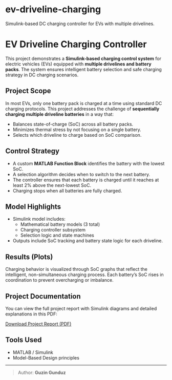 # ev-driveline-charging
Simulink-based DC charging controller for EVs with multiple drivelines.

# EV Driveline Charging Controller

This project demonstrates a **Simulink-based charging control system** for electric vehicles (EVs) equipped with **multiple drivelines and battery packs**. The system ensures intelligent battery selection and safe charging strategy in DC charging scenarios.

## Project Scope

In most EVs, only one battery pack is charged at a time using standard DC charging protocols. This project addresses the challenge of **sequentially charging multiple driveline batteries** in a way that:
- Balances state-of-charge (SoC) across all battery packs.
- Minimizes thermal stress by not focusing on a single battery.
- Selects which driveline to charge based on SoC comparison.

## Control Strategy

- A custom **MATLAB Function Block** identifies the battery with the lowest SoC.
- A selection algorithm decides when to switch to the next battery.
- The controller ensures that each battery is charged until it reaches at least 2% above the next-lowest SoC.
- Charging stops when all batteries are fully charged.

## Model Highlights

- Simulink model includes:
  - Mathematical battery models (3 total)
  - Charging controller subsystem
  - Selection logic and state machines
- Outputs include SoC tracking and battery state logic for each driveline.

## Results (Plots)

Charging behavior is visualized through SoC graphs that reflect the intelligent, non-simultaneous charging process. Each battery’s SoC rises in coordination to prevent overcharging or imbalance.

## Project Documentation

You can view the full project report with Simulink diagrams and detailed explanations in this PDF:

 
 [Download Project Report (PDF)](https://github.com/GuzinGunduzI/ev-driveline-charging/blob/main/SelectDrivelineGuzin%20(1).pdf)


## Tools Used

- MATLAB / Simulink
- Model-Based Design principles

---

> Author: **Guzin Gunduz**  

